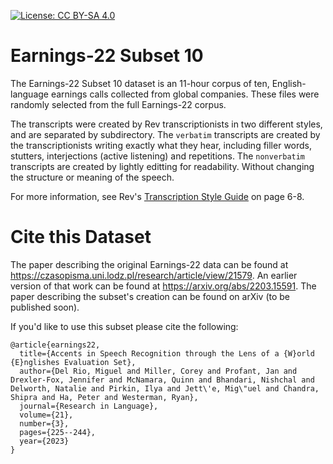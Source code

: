 [![License: CC BY-SA 4.0](https://img.shields.io/badge/License-CC%20BY--SA%204.0-lightgrey.svg)](LICENSE.md)

# Earnings-22 Subset 10

The Earnings-22 Subset 10 dataset is an 11-hour corpus of ten, English-language earnings calls collected from global companies. These files were randomly selected from the full Earnings-22 corpus.

The transcripts were created by Rev transcriptionists in two different styles, and are separated by subdirectory. The `verbatim` transcripts are created by the transcriptionists writing exactly what they hear, including filler words, stutters, interjections (active listening) and repetitions. The `nonverbatim` transcripts are created by lightly editting for readability. Without changing the structure or meaning of the speech.

For more information, see Rev's [Transcription Style Guide](https://cf-public.rev.com/styleguide/transcription/Transcription+Style+Guide+v5.pdf) on page 6-8.

# Cite this Dataset
The paper describing the original Earnings-22 data can be found at https://czasopisma.uni.lodz.pl/research/article/view/21579. An earlier version of that work can be found at https://arxiv.org/abs/2203.15591.
The paper describing the subset's creation can be found on arXiv (to be published soon).

If you'd like to use this subset please cite the following:
```
@article{earnings22,
  title={Accents in Speech Recognition through the Lens of a {W}orld {E}nglishes Evaluation Set},
  author={Del Rio, Miguel and Miller, Corey and Profant, Jan and Drexler-Fox, Jennifer and McNamara, Quinn and Bhandari, Nishchal and Delworth, Natalie and Pirkin, Ilya and Jett\'e, Mig\"uel and Chandra, Shipra and Ha, Peter and Westerman, Ryan},
  journal={Research in Language},
  volume={21},
  number={3},
  pages={225--244},
  year={2023}
}
```
